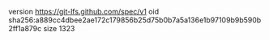 version https://git-lfs.github.com/spec/v1
oid sha256:a889cc4dbee2ae172c179856b25d75b0b7a5a136e1b97109b9b590b2ff1a879c
size 1323
